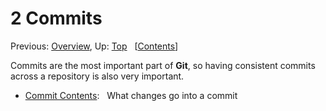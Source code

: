 # 2 Commits #

Previous: [Overview](./overview.md),
 Up: [Top](./index.md)
 &nbsp; \[[Contents](./index.md)\]

Commits are the most important part of **Git**, so having consistent commits
 across a repository is also very important.

* [Commit Contents](./commits/contents.md): &nbsp; What changes go into a commit

